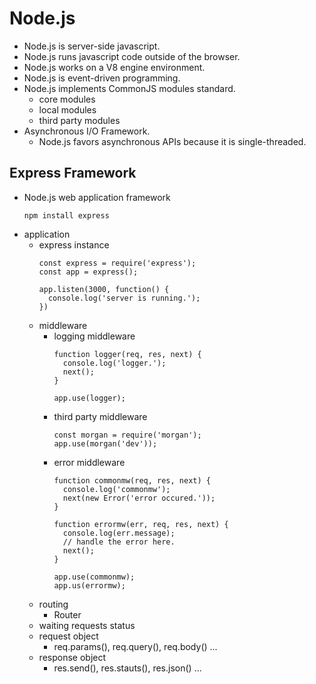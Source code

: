 # Node.js

- Node.js is server-side javascript.
- Node.js runs javascript code outside of the browser.
- Node.js works on a V8 engine environment.
- Node.js is event-driven programming.
- Node.js implements CommonJS modules standard.
  - core modules
  - local modules
  - third party modules
- Asynchronous I/O Framework.
  - Node.js favors asynchronous APIs because it is single-threaded.
  

## Express Framework
- Node.js web application framework
  ```
  npm install express
  ```
- application
  - express instance
    ```
    const express = require('express');
    const app = express();

    app.listen(3000, function() {
      console.log('server is running.');
    })
    ```
  - middleware
    - logging middleware
      ```
      function logger(req, res, next) {
        console.log('logger.');
        next();
      }
      
      app.use(logger);
      ```
    - third party middleware
      ```
      const morgan = require('morgan');
      app.use(morgan('dev'));
      ```
    - error middleware
      ```
      function commonmw(req, res, next) {
        console.log('commonmw');
        next(new Error('error occured.'));
      }

      function errormw(err, req, res, next) {
        console.log(err.message);
        // handle the error here.
        next();
      }

      app.use(commonmw);
      app.us(errormw);
      ```
  - routing
    - Router
  - waiting requests status
  - request object
    - req.params(), req.query(), req.body() ...
  - response object
    - res.send(), res.stauts(), res.json() ...
